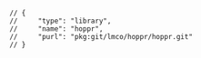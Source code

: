         // {
        //     "type": "library",
        //     "name": "hoppr",
        //     "purl": "pkg:git/lmco/hoppr/hoppr.git"
        // }